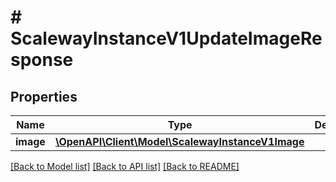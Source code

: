 # # ScalewayInstanceV1UpdateImageResponse

## Properties

Name | Type | Description | Notes
------------ | ------------- | ------------- | -------------
**image** | [**\OpenAPI\Client\Model\ScalewayInstanceV1Image**](ScalewayInstanceV1Image.md) |  | [optional]

[[Back to Model list]](../../README.md#models) [[Back to API list]](../../README.md#endpoints) [[Back to README]](../../README.md)
